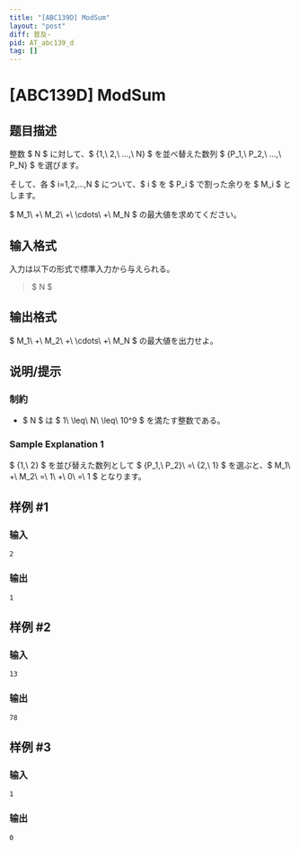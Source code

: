 ```yaml
---
title: "[ABC139D] ModSum"
layout: "post"
diff: 普及-
pid: AT_abc139_d
tag: []
---
```


# [ABC139D] ModSum

## 题目描述

[problemUrl]: https://atcoder.jp/contests/abc139/tasks/abc139_d

整数 $ N $ に対して、$ \{1,\ 2,\ ...,\ N\} $ を並べ替えた数列 $ \{P_1,\ P_2,\ ...,\ P_N\} $ を選びます。

そして、各 $ i=1,2,...,N $ について、$ i $ を $ P_i $ で割った余りを $ M_i $ とします。

$ M_1\ +\ M_2\ +\ \cdots\ +\ M_N $ の最大値を求めてください。

## 输入格式

入力は以下の形式で標準入力から与えられる。

> $ N $

## 输出格式

$ M_1\ +\ M_2\ +\ \cdots\ +\ M_N $ の最大値を出力せよ。

## 说明/提示

### 制約

- $ N $ は $ 1\ \leq\ N\ \leq\ 10^9 $ を満たす整数である。

### Sample Explanation 1

$ \{1,\ 2\} $ を並び替えた数列として $ \{P_1,\ P_2\}\ =\ \{2,\ 1\} $ を選ぶと、$ M_1\ +\ M_2\ =\ 1\ +\ 0\ =\ 1 $ となります。

## 样例 #1

### 输入

```
2
```

### 输出

```
1
```

## 样例 #2

### 输入

```
13
```

### 输出

```
78
```

## 样例 #3

### 输入

```
1
```

### 输出

```
0
```

